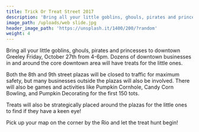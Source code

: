 ```yaml
---
title: Trick Or Treat Street 2017
description: 'Bring all your little goblins, ghouls, pirates and princesses to downtown Greeley Friday, October 28th from 4 to 6pm. Dozens of downtown businesses in and around the core downtown area will have treats for the little ones.'
image_path: /uploads/web slide.jpg
header_image_path: 'https://unsplash.it/1400/200/?random'
weight: 4
---
```



Bring all your little goblins, ghouls, pirates and princesses to downtown Greeley Friday, October 27th from 4-6pm. Dozens of downtown businesses in and around the core downtown area will have treats for the little ones.

Both the 8th and 9th street plazas will be closed to traffic for maximum safety, but many businesses outside the plazas will also be involved. There will also be games and activities like Pumpkin Cornhole, Candy Corn Bowling, and Pumpkin Decorating for the first 150 tots.

Treats will also be strategically placed around the plazas for the little ones to find if they have a keen eye!

Pick up your map on the corner by the Rio and let the treat hunt begin!